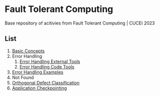 # Fault Tolerant Computing
Base repository of acitivies from Fault Tolerant Computing | CUCEI 2023


## List
1. [Basic Concepts](https://github.com/denso666/fault-tolerant-computing/tree/main/01%20-%20Basic%20Concepts)
2. Error Handling
    1. [Error Handling External Tools](https://github.com/denso666/fault-tolerant-computing/tree/main/02%20-%20Error%20Handling%20-%201/Error%20Handling%20Tools)
    2. [Error Handling Code Tools](https://github.com/denso666/fault-tolerant-computing/tree/main/02%20-%20Error%20Handling%20-%201/Error%20Handling%20Code%20Tools)
3. [Error Handling Examples](https://github.com/denso666/fault-tolerant-computing/tree/main/03%20-%20Error%20Handling%20-%202)
4. Not Found
5. [Orthogonal Defect Classification](https://github.com/denso666/fault-tolerant-computing/tree/main/05%20-%20Orthogonal%20Defect%20Classification)
6. [Application Checkpointing](https://github.com/denso666/fault-tolerant-computing/tree/main/06%20-%20Application%20Checkpointing)

